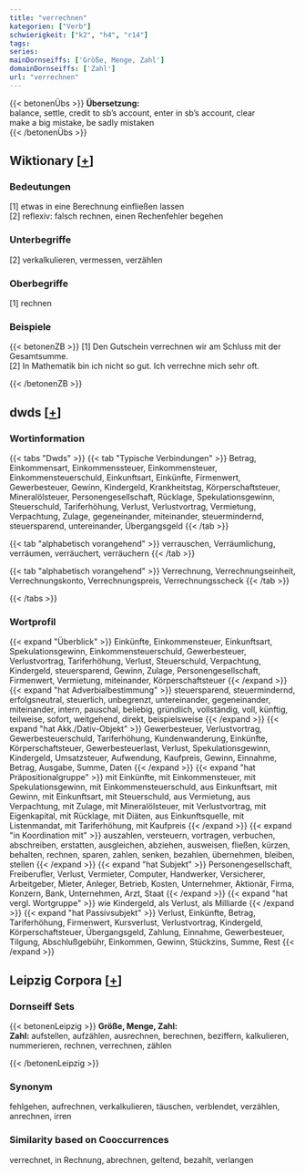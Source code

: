 ```yaml
---
title: "verrechnen"
kategorien: ["Verb"]
schwierigkeit: ["k2", "h4", "r14"]
tags:
series:
mainDornseiffs: ['Größe, Menge, Zahl']
domainDornseiffs: ['Zahl']
url: "verrechnen"
---
```


{{< betonenÜbs >}}
**Übersetzung:**  
balance, settle, credit to sb’s account, enter in sb’s account, clear  
make a big mistake, be sadly  mistaken  
{{< /betonenÜbs >}}

## Wiktionary [[+](https://de.wiktionary.org/wiki/verrechnen)]

### Bedeutungen
[1] etwas in eine Berechnung einfließen lassen  
[2] reflexiv: falsch rechnen, einen Rechenfehler begehen  

### Unterbegriffe
[2] verkalkulieren, vermessen, verzählen  

### Oberbegriffe
[1] rechnen  

### Beispiele
{{< betonenZB >}}
[1] Den Gutschein verrechnen wir am Schluss mit der Gesamtsumme.  
[2] In Mathematik bin ich nicht so gut. Ich verrechne mich sehr oft.  

{{< /betonenZB >}}


## dwds [[+](https://www.dwds.de/wb/verrechnen)]

### Wortinformation
{{< tabs "Dwds" >}}
{{< tab "Typische Verbindungen" >}}
Betrag, Einkommensart, Einkommenssteuer, Einkommensteuer, Einkommensteuerschuld, Einkunftsart, Einkünfte, Firmenwert, Gewerbesteuer, Gewinn, Kindergeld, Krankheitstag, Körperschaftsteuer, Mineralölsteuer, Personengesellschaft, Rücklage, Spekulationsgewinn, Steuerschuld, Tariferhöhung, Verlust, Verlustvortrag, Vermietung, Verpachtung, Zulage, gegeneinander, miteinander, steuermindernd, steuersparend, untereinander, Übergangsgeld
{{< /tab >}}

{{< tab "alphabetisch vorangehend" >}}
verrauschen, Verräumlichung, verräumen, verräuchert, verräuchern
{{< /tab >}}

{{< tab "alphabetisch vorangehend" >}}
Verrechnung, Verrechnungseinheit, Verrechnungskonto, Verrechnungspreis, Verrechnungsscheck
{{< /tab >}}

{{< /tabs >}}

### Wortprofil
{{< expand "Überblick" >}} Einkünfte, Einkommensteuer, Einkunftsart, Spekulationsgewinn, Einkommensteuerschuld, Gewerbesteuer, Verlustvortrag, Tariferhöhung, Verlust, Steuerschuld, Verpachtung, Kindergeld, steuersparend, Gewinn, Zulage, Personengesellschaft, Firmenwert, Vermietung, miteinander, Körperschaftsteuer {{< /expand >}}
{{< expand "hat Adverbialbestimmung" >}} steuersparend, steuermindernd, erfolgsneutral, steuerlich, unbegrenzt, untereinander, gegeneinander, miteinander, intern, pauschal, beliebig, gründlich, vollständig, voll, künftig, teilweise, sofort, weitgehend, direkt, beispielsweise {{< /expand >}}
{{< expand "hat Akk./Dativ-Objekt" >}} Gewerbesteuer, Verlustvortrag, Gewerbesteuerschuld, Tariferhöhung, Kundenwanderung, Einkünfte, Körperschaftsteuer, Gewerbesteuerlast, Verlust, Spekulationsgewinn, Kindergeld, Umsatzsteuer, Aufwendung, Kaufpreis, Gewinn, Einnahme, Betrag, Ausgabe, Summe, Daten {{< /expand >}}
{{< expand "hat Präpositionalgruppe" >}} mit Einkünfte, mit Einkommensteuer, mit Spekulationsgewinn, mit Einkommensteuerschuld, aus Einkunftsart, mit Gewinn, mit Einkunftsart, mit Steuerschuld, aus Vermietung, aus Verpachtung, mit Zulage, mit Mineralölsteuer, mit Verlustvortrag, mit Eigenkapital, mit Rücklage, mit Diäten, aus Einkunftsquelle, mit Listenmandat, mit Tariferhöhung, mit Kaufpreis {{< /expand >}}
{{< expand "in Koordination mit" >}} auszahlen, versteuern, vortragen, verbuchen, abschreiben, erstatten, ausgleichen, abziehen, ausweisen, fließen, kürzen, behalten, rechnen, sparen, zahlen, senken, bezahlen, übernehmen, bleiben, stellen {{< /expand >}}
{{< expand "hat Subjekt" >}} Personengesellschaft, Freiberufler, Verlust, Vermieter, Computer, Handwerker, Versicherer, Arbeitgeber, Mieter, Anleger, Betrieb, Kosten, Unternehmer, Aktionär, Firma, Konzern, Bank, Unternehmen, Arzt, Staat {{< /expand >}}
{{< expand "hat vergl. Wortgruppe" >}} wie Kindergeld, als Verlust, als Milliarde {{< /expand >}}
{{< expand "hat Passivsubjekt" >}} Verlust, Einkünfte, Betrag, Tariferhöhung, Firmenwert, Kursverlust, Verlustvortrag, Kindergeld, Körperschaftsteuer, Übergangsgeld, Zahlung, Einnahme, Gewerbesteuer, Tilgung, Abschlußgebühr, Einkommen, Gewinn, Stückzins, Summe, Rest {{< /expand >}}

## Leipzig Corpora [[+](https://corpora.uni-leipzig.de/en/res?word=verrechnen&corpusId=deu_newscrawl-public_2018)]

### Dornseiff Sets
{{< betonenLeipzig >}}
**Größe, Menge, Zahl:**  
**Zahl:** aufstellen, aufzählen, ausrechnen, berechnen, beziffern, kalkulieren, nummerieren, rechnen, verrechnen, zählen  

{{< /betonenLeipzig >}}

### Synonym
fehlgehen, aufrechnen, verkalkulieren, täuschen, verblendet, verzählen, anrechnen, irren


### Similarity based on Cooccurrences
verrechnet, in Rechnung, abrechnen, geltend, bezahlt, verlangen

